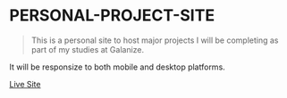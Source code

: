 # PERSONAL-PROJECT-SITE
> This is a personal site to host major projects I will be completing as part of my studies at Galanize.

It will be responsize to both mobile and desktop platforms.

[Live Site](https://kevinuscu-personal-project-site.surge.sh)